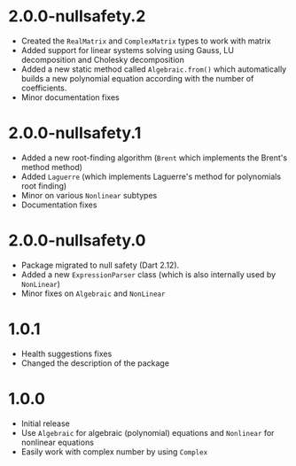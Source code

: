 # 2.0.0-nullsafety.2

  - Created the `RealMatrix` and `ComplexMatrix` types to work with matrix
  - Added support for linear systems solving using Gauss, LU decomposition and Cholesky decomposition
  - Added a new static method called `Algebraic.from()` which automatically builds a new polynomial
    equation according with the number of coefficients.
  - Minor documentation fixes

# 2.0.0-nullsafety.1

  - Added a new root-finding algorithm (`Brent` which implements the Brent's method method)
  - Added `Laguerre` (which implements Laguerre's method for polynomials root finding)
  - Minor on various `Nonlinear` subtypes
  - Documentation fixes

# 2.0.0-nullsafety.0

  - Package migrated to null safety (Dart 2.12).
  - Added a new `ExpressionParser` class (which is also internally used by `NonLinear`)
  - Minor fixes on `Algebraic` and `NonLinear`

# 1.0.1

  - Health suggestions fixes
  - Changed the description of the package

# 1.0.0

 - Initial release
 - Use `Algebraic` for algebraic (polynomial) equations and `Nonlinear` for nonlinear equations
 - Easily work with complex number by using `Complex`